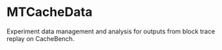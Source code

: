 # MTCacheData
Experiment data management and analysis for outputs from block trace replay on CacheBench. 
